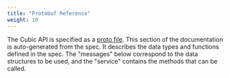 ```yaml
---
title: "Protobuf Reference"
weight: 10
---
```


The Cubic API is specified as a [proto
file](https://github.com/cobaltspeech/sdk-cubic/blob/master/grpc/cubic.proto).
This section of the documentation is auto-generated from the spec.  It describes
the data types and functions defined in the spec. The "messages" below
correspond to the data structures to be used, and the "service" contains the
methods that can be called.


